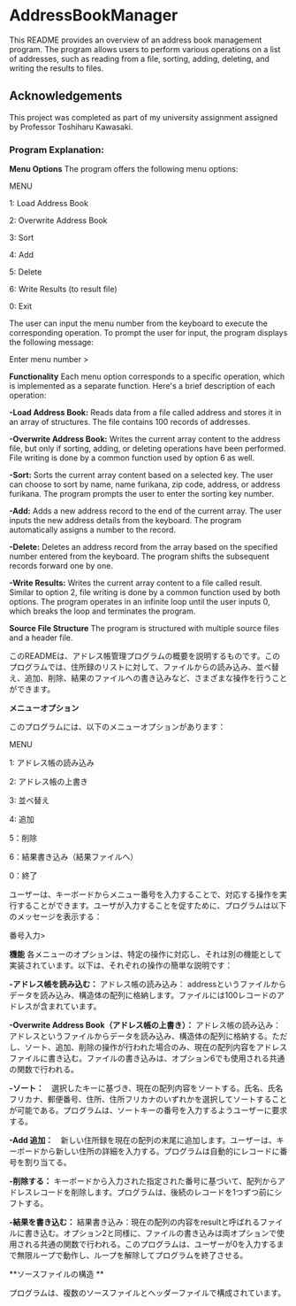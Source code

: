 # AddressBookManager

This README provides an overview of an address book management program. The program allows users to perform various operations on a list of addresses, such as reading from a file, sorting, adding, deleting, and writing the results to files.

## Acknowledgements
This project was completed as part of my university assignment assigned by Professor Toshiharu Kawasaki.

### Program Explanation: 

**Menu Options**
The program offers the following menu options:

MENU

1: Load Address Book

2: Overwrite Address Book

3: Sort

4: Add

5: Delete

6: Write Results (to result file)

0: Exit


The user can input the menu number from the keyboard to execute the corresponding operation. 
To prompt the user for input, the program displays the following message:

Enter menu number >

**Functionality**
Each menu option corresponds to a specific operation, which is implemented as a separate function. Here's a brief description of each operation:

**-Load Address Book:** Reads data from a file called address and stores it in an array of structures. The file contains 100 records of addresses.

**-Overwrite Address Book:** Writes the current array content to the address file, but only if sorting, adding, or deleting operations have been performed. File writing is done by a common function used by option 6 as well.

**-Sort:** Sorts the current array content based on a selected key. The user can choose to sort by name, name furikana, zip code, address, or address furikana. The program prompts the user to enter the sorting key number.

**-Add:** Adds a new address record to the end of the current array. The user inputs the new address details from the keyboard. The program automatically assigns a number to the record.

**-Delete:** Deletes an address record from the array based on the specified number entered from the keyboard. The program shifts the subsequent records forward one by one.

**-Write Results:** Writes the current array content to a file called result. Similar to option 2, file writing is done by a common function used by both options.
The program operates in an infinite loop until the user inputs 0, which breaks the loop and terminates the program.

**Source File Structure**
The program is structured with multiple source files and a header file. 

このREADMEは、アドレス帳管理プログラムの概要を説明するものです。このプログラムでは、住所録のリストに対して、ファイルからの読み込み、並べ替え、追加、削除、結果のファイルへの書き込みなど、さまざまな操作を行うことができます。

**メニューオプション** 

このプログラムには、以下のメニューオプションがあります：

MENU

1: アドレス帳の読み込み

2: アドレス帳の上書き

3: 並べ替え

4: 追加

5：削除

6：結果書き込み（結果ファイルへ）

0：終了

ユーザーは、キーボードからメニュー番号を入力することで、対応する操作を実行することができます。ユーザが入力することを促すために、プログラムは以下のメッセージを表示する：

番号入力>

**機能** 
各メニューのオプションは、特定の操作に対応し、それは別の機能として実装されています。以下は、それぞれの操作の簡単な説明です：

**-アドレス帳を読み込む：** アドレス帳の読み込み： addressというファイルからデータを読み込み、構造体の配列に格納します。ファイルには100レコードのアドレスが含まれています。

**-Overwrite Address Book（アドレス帳の上書き）：** アドレス帳の読み込み：アドレスというファイルからデータを読み込み、構造体の配列に格納する。ただし、ソート、追加、削除の操作が行われた場合のみ、現在の配列内容をアドレスファイルに書き込む。ファイルの書き込みは、オプション6でも使用される共通の関数で行われる。

**-ソート：**　選択したキーに基づき、現在の配列内容をソートする。氏名、氏名フリカナ、郵便番号、住所、住所フリカナのいずれかを選択してソートすることが可能である。プログラムは、ソートキーの番号を入力するようユーザーに要求する。

**-Add 追加：**　新しい住所録を現在の配列の末尾に追加します。ユーザーは、キーボードから新しい住所の詳細を入力する。プログラムは自動的にレコードに番号を割り当てる。

**-削除する：** キーボードから入力された指定された番号に基づいて、配列からアドレスレコードを削除します。プログラムは、後続のレコードを1つずつ前にシフトする。

**-結果を書き込む：** 結果書き込み：現在の配列の内容をresultと呼ばれるファイルに書き込む。オプション2と同様に、ファイルの書き込みは両オプションで使用される共通の関数で行われる。このプログラムは、ユーザーが0を入力するまで無限ループで動作し、ループを解除してプログラムを終了させる。

**ソースファイルの構造 **

プログラムは、複数のソースファイルとヘッダーファイルで構成されています。
